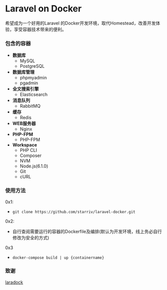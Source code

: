 # Laravel on Docker

希望成为一个好用的Laravel 的Docker开发环境，取代Homestead，改善开发体验，享受容器技术带来的便利。

### 包含的容器

- **数据库**
    - MySQL
    - PostgreSQL
- **数据库管理**
    - phpmyadmin
    - pgadmin
- **全文搜索引擎**
    - Elasticsearch
- **消息队列**
    - RabbitMQ    
- **缓存**
    - Redis
- **WEB服务器**
    - Nginx
- **PHP-FPM**
    - PHP-FPM
- **Workspace**
    - PHP CLI
    - Composer
    - NVM
    - Node.js(6.1.0)
    - Git
    - cURL

### 使用方法

0x1:
- `git clone https://github.com/starriv/laravel-docker.git`

0x2:
- 自行查阅需要运行的容器的Dockerfile及编排(默认为开发环境，线上务必自行修改为安全的方式)

0x3
- `docker-compose build | up {containername}`

### 致谢
[laradock](https://github.com/LaraDock/laradock)

